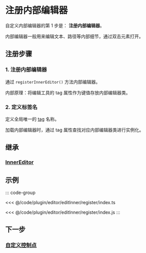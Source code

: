 # 注册内部编辑器

自定义内部编辑器的第 1 步是： **注册内部编辑器**。

内部编辑器一般用来编辑文本、路径等内部细节，通过双击元素打开。

## 注册步骤

### 1. 注册内部编辑器

通过 `registerInnerEditor()` 方法内部编辑器。

内部原理：将编辑工具的 tag 属性作为键值存放内部编辑器类。

### 2. 定义标签名

定义全局唯一的 [tag](/reference/property/tag) 名称。

加载内部编辑器时，通过 tag 属性查找对应内部编辑器类进行实例化。

## 继承

### [InnerEditor](../InnerEditor.md)

## 示例

::: code-group

<<< @/code/plugin/editor/editInner/register/index.ts

<<< @/code/plugin/editor/editInner/register/index.js
:::

## 下一步

### [自定义控制点](/plugin/in/editor/editInner/load.md)
